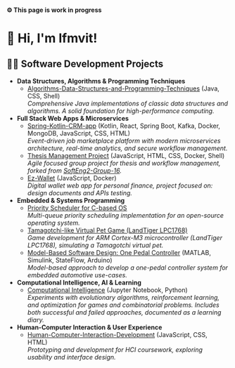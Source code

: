 <h4>⚙️ This page is work in progress </h4>
<h1>👋 Hi, I'm lfmvit!</h1>

<h2>👨‍💻 Software Development Projects</h2>

<ul>
  <li>
  <b>Data Structures, Algorithms & Programming Techniques</b><br>
  <ul>
    <li>
      <a href="https://github.com/lfmvit/Algorithms-Data-Structures-and-Programming-Techniques">Algorithms-Data-Structures-and-Programming-Techniques</a> (Java, CSS, Shell) <br>
      <i>Comprehensive Java implementations of classic data structures and algorithms. A solid foundation for high-performance computing.</i>
      </li>
</li>
  </ul>
    <li>
    <b>Full Stack Web Apps & Microservices</b>
    <ul>
      <li>
        <a href="https://github.com/lfmvit/spring-kotlin-CRM-app">Spring-Kotlin-CRM-app</a> (Kotlin, React, Spring Boot, Kafka, Docker, MongoDB, JavaScript, CSS, HTML)<br>
        <i>Event-driven job marketplace platform with modern microservices architecture, real-time analytics, and secure workflow management.</i>
      </li>
      <li>
        <a href="https://github.com/lfmvit/thesis-management-project">Thesis Management Project</a> (JavaScript, HTML, CSS, Docker, Shell)<br>
        <i>Agile focused group project for thesis and workflow management, forked from <a href="https://github.com/SoftEng2-Group-16/thesis-management-project">SoftEng2-Group-16</a>.</i>
      </li>
      <li>
        <a href="https://github.com/lfmvit/ez-wallet">Ez-Wallet</a> (JavaScript, Docker)<br>
        <i>Digital wallet web app for personal finance, project focused on: design documents and APIs testing.</i>
      </li>
      </li>
    </ul>
  </li>
  <li>
    <b>Embedded & Systems Programming</b>
    <ul>
      <li>
        <a href="https://github.com/lfmvit/priority-scheduler-for-c-based-os">Priority Scheduler for C-based OS</a> <br>
        <i>Multi-queue priority scheduling implementation for an open-source operating system.</i>
      </li>
      <li>
        <a href="https://github.com/lfmvit/Tamagotchi-like-Virtual-Pet-Game-LandTiger-LPC1768">Tamagotchi-like Virtual Pet Game (LandTiger LPC1768)</a> <br>
        <i>Game development for ARM Cortex-M3 microcontroller (LandTiger LPC1768), simulating a Tamagotchi virtual pet.</i>
      </li>
      <li>
        <a href="https://github.com/lfmvit/Model-Based-Software-Design---One-Pedal-Controller">Model-Based Software Design: One Pedal Controller</a> (MATLAB, Simulink, StateFlow, Arduino)<br>
        <i>Model-based approach to develop a one-pedal controller system for embedded automotive use-cases.</i>
      </li>
    </ul>
  </li>
  <li>
    <b>Computational Intelligence, AI & Learning</b>
    <ul>
      <li>
        <a href="https://github.com/lfmvit/computational-intelligence">Computational Intelligence</a> (Jupyter Notebook, Python)<br>
        <i>Experiments with evolutionary algorithms, reinforcement learning, and optimization for games and combinatorial problems. Includes both successful and failed approaches, documented as a learning diary.</i>
      </li>
    </ul>
  </li>
  <li>
    <b>Human-Computer Interaction & User Experience</b>
    <ul>
      <li>
        <a href="https://github.com/lfmvit/Human-Computer-Interaction-Development">Human-Computer-Interaction-Development</a> (JavaScript, CSS, HTML)<br>
        <i>Prototyping and development for HCI coursework, exploring usability and interface design.</i>
      </li>
    </ul>
  </li>
</ul>
